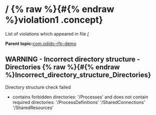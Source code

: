 # / {% raw %}{#{% endraw %}violation1 .concept}

List of violations which appeared in file [/](../../../projects/com.odido-rfp-demo/com.odido-rfp-demo.md)

**Parent topic:**[com.odido-rfp-demo](../../../qa/projects/com.odido-rfp-demo.md)

## WARNING - Incorrect directory structure - Directories {% raw %}{#{% endraw %}Incorrect_directory_structure_Directories}

Directory structure check failed

-   contains forbidden directories: '/Processes' and does not contain required directories: '/ProcessDefinitions' '/SharedConnections' '/SharedResources'

